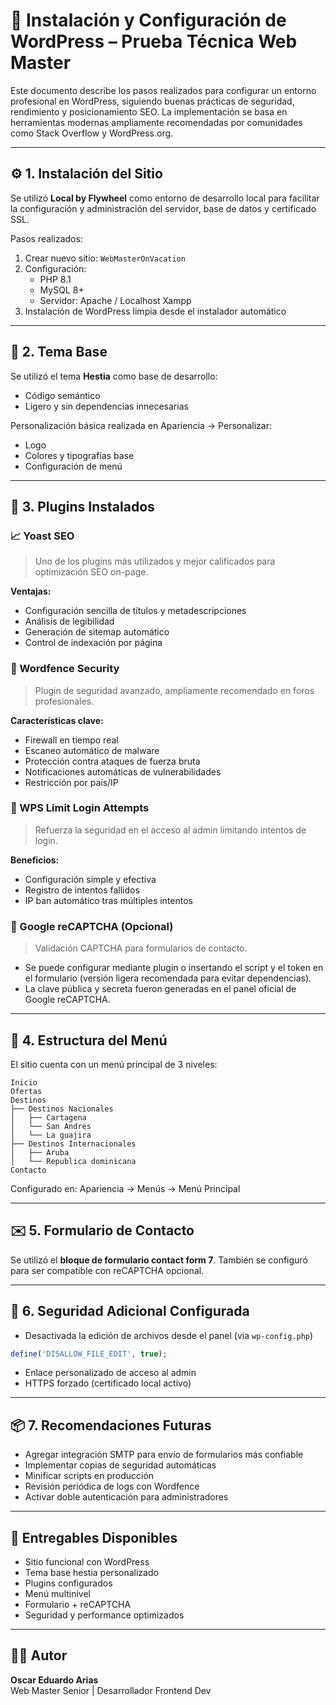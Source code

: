 
# 🧩 Instalación y Configuración de WordPress – Prueba Técnica Web Master

Este documento describe los pasos realizados para configurar un entorno profesional en WordPress, siguiendo buenas prácticas de seguridad, rendimiento y posicionamiento SEO. La implementación se basa en herramientas modernas ampliamente recomendadas por comunidades como Stack Overflow y WordPress.org.

---

## ⚙️ 1. Instalación del Sitio

Se utilizó **Local by Flywheel** como entorno de desarrollo local para facilitar la configuración y administración del servidor, base de datos y certificado SSL.

Pasos realizados:
1. Crear nuevo sitio: `WebMasterOnVacation`
2. Configuración:
   - PHP 8.1
   - MySQL 8+
   - Servidor: Apache / Localhost Xampp
3. Instalación de WordPress limpia desde el instalador automático

---

## 🎨 2. Tema Base

Se utilizó el tema **Hestia** como base de desarrollo:

- Código semántico
- Ligero y sin dependencias innecesarias

Personalización básica realizada en Apariencia → Personalizar:
- Logo
- Colores y tipografías base
- Configuración de menú

---

## 🔌 3. Plugins Instalados

### 📈 Yoast SEO
> Uno de los plugins más utilizados y mejor calificados para optimización SEO on-page.

**Ventajas:**
- Configuración sencilla de títulos y metadescripciones
- Análisis de legibilidad
- Generación de sitemap automático
- Control de indexación por página

### 🔐 Wordfence Security
> Plugin de seguridad avanzado, ampliamente recomendado en foros profesionales.

**Características clave:**
- Firewall en tiempo real
- Escaneo automático de malware
- Protección contra ataques de fuerza bruta
- Notificaciones automáticas de vulnerabilidades
- Restricción por país/IP

### 🔄 WPS Limit Login Attempts
> Refuerza la seguridad en el acceso al admin limitando intentos de login.

**Beneficios:**
- Configuración simple y efectiva
- Registro de intentos fallidos
- IP ban automático tras múltiples intentos

### 🧠 Google reCAPTCHA (Opcional)
> Validación CAPTCHA para formularios de contacto.

- Se puede configurar mediante plugin o insertando el script y el token en el formulario (versión ligera recomendada para evitar dependencias).
- La clave pública y secreta fueron generadas en el panel oficial de Google reCAPTCHA.

---

## 🧭 4. Estructura del Menú

El sitio cuenta con un menú principal de 3 niveles:

```
Inicio
Ofertas
Destinos
├── Destinos Nacionales
│   ├── Cartagena
│   └── San Andres
│   └── La guajira
├── Destinos Internacionales
│   ├── Aruba
│   └── Republica dominicana
Contacto
```

Configurado en: Apariencia → Menús → Menú Principal

---

## ✉️ 5. Formulario de Contacto

Se utilizó el **bloque de formulario contact form 7**. También se configuró para ser compatible con reCAPTCHA opcional.


---

## 🔐 6. Seguridad Adicional Configurada

- Desactivada la edición de archivos desde el panel (via `wp-config.php`)
```php
define('DISALLOW_FILE_EDIT', true);
```

- Enlace personalizado de acceso al admin
- HTTPS forzado (certificado local activo)

---

## 📦 7. Recomendaciones Futuras

- Agregar integración SMTP para envío de formularios más confiable
- Implementar copias de seguridad automáticas
- Minificar scripts en producción
- Revisión periódica de logs con Wordfence
- Activar doble autenticación para administradores

---

## 📂 Entregables Disponibles

- Sitio funcional con WordPress
- Tema base hestia personalizado
- Plugins configurados
- Menú multinivel
- Formulario + reCAPTCHA
- Seguridad y performance optimizados

---

## 👨‍💻 Autor

**Oscar Eduardo Arias**  
Web Master Senior | Desarrollador Frontend Dev  

